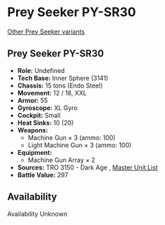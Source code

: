 # Prey Seeker PY-SR30 

[Other Prey Seeker variants](../prey_seeker.md) 

## Prey Seeker PY-SR30 

- **Role:** Undefined 
- **Tech Base:** Inner Sphere (3141) 
- **Chassis:** 15 tons (Endo Steel) 
- **Movement:** 12 / 18, XXL 
- **Armor:** 55 
- **Gyroscope:** XL Gyro 
- **Cockpit:** Small 
- **Heat Sinks:** 10 (20) 
- **Weapons:** 
  - Machine Gun × 3 (ammo: 100) 
  - Light Machine Gun × 3 (ammo: 100) 
- **Equipment:** 
  - Machine Gun Array × 2 
- **Sources:** TRO 3150 - Dark Age , [Master Unit List](http://masterunitlist.info/Unit/Details/8068) 
- **Battle Value:** 297 

## Availability 

Availability Unknown 


